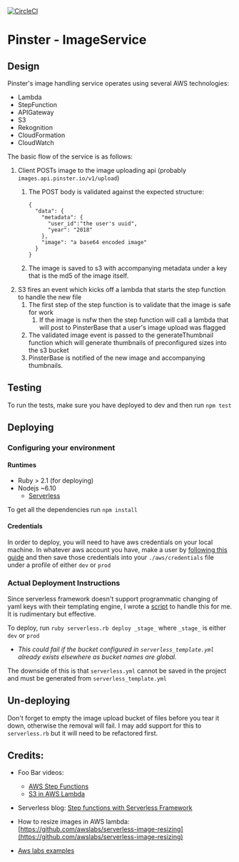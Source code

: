 [![CircleCI](https://circleci.com/gh/PinsterTeam/ImageService.svg?style=shield)](https://circleci.com/gh/PinsterTeam/ImageService)

# Pinster - ImageService


## Design

Pinster's image handling service operates using several AWS technologies:
* Lambda
* StepFunction
* APIGateway
* S3
* Rekognition
* CloudFormation
* CloudWatch

The basic flow of the service is as follows:
1. Client POSTs image to the image uploading api (probably `images.api.pinster.io/v1/upload`)
    1. The POST body is validated against the expected structure:
                        
        ```
        {
          "data": {
            "metadata": {
              "user_id":"the user's uuid",
              "year": "2018"
            },
            "image": "a base64 encoded image"
          }
        }
        ```

    1. The image is saved to s3 with accompanying metadata under a key that is the md5 of the image itself.
1. S3 fires an event which kicks off a lambda that starts the step function to handle the new file
    1. The first step of the step function is to validate that the image is safe for work
       1. If the image is nsfw then the step function will call a lambda that will post to PinsterBase 
        that a user's image upload was flagged
    1. The validated image event is passed to the generateThumbnail function which will generate thumbnails 
    of preconfigured sizes into the s3 bucket
    1. PinsterBase is notified of the new image and accompanying thumbnails.


## Testing
To run the tests, make sure you have deployed to dev and then run `npm test`

## Deploying

### Configuring your environment

#### Runtimes
* Ruby > 2.1 (for deploying)
* Nodejs ~6.10
  * [Serverless](https://serverless.com/framework/docs/getting-started/)

To get all the dependencies run `npm install`

#### Credentials
In order to deploy, you will need to have aws credentials on your local machine.
In whatever aws account you have, make a user by 
[following this guide](https://serverless.com/framework/docs/providers/aws/guide/credentials/)
and then save those credentials into your `./aws/credentials` file under a profile of either `dev` or `prod`

### Actual Deployment Instructions

Since serverless framework doesn't support programmatic changing of yaml keys with their templating
engine, I wrote a [script](serverless.rb) to handle this for me. It is rudimentary but effective.

To deploy, run `ruby serverless.rb deploy _stage_` where `_stage_` is either `dev` or `prod`
    
* *This could fail if the bucket configured in `serverless_template.yml` already exists elsewhere
as bucket names are global.*

The downside of this is that `serverless.yml` cannot be saved in the project and must be generated from
 `serverless_template.yml`

## Un-deploying

Don't forget to empty the image upload bucket of files before you tear it down, otherwise the removal will fail.
I may add support for this to `serverless.rb` but it will need to be refactored first.

## Credits:

* Foo Bar videos: 
  * [AWS Step Functions](https://www.youtube.com/watch?v=9MKL5Jr2zZ4&list=PLGyRwGktEFqd_YBnm5Zxzw9GP1OnEFO_U)
  * [S3 in AWS Lambda](https://www.youtube.com/watch?v=Lnv9QCRGiMs&list=PLGyRwGktEFqcU7hnjdB08zpBasQcBcz82)
  
* Serverless blog: [Step functions with Serverless Framework](https://serverless.com/blog/how-to-manage-your-aws-step-functions-with-serverless/)

* How to resize images in AWS lambda: [https://github.com/awslabs/serverless-image-resizing](https://github.com/awslabs/serverless-image-resizing)

* [Aws labs examples](https://github.com/awslabs/aws-serverless-workshops/tree/master/ImageProcessing)

